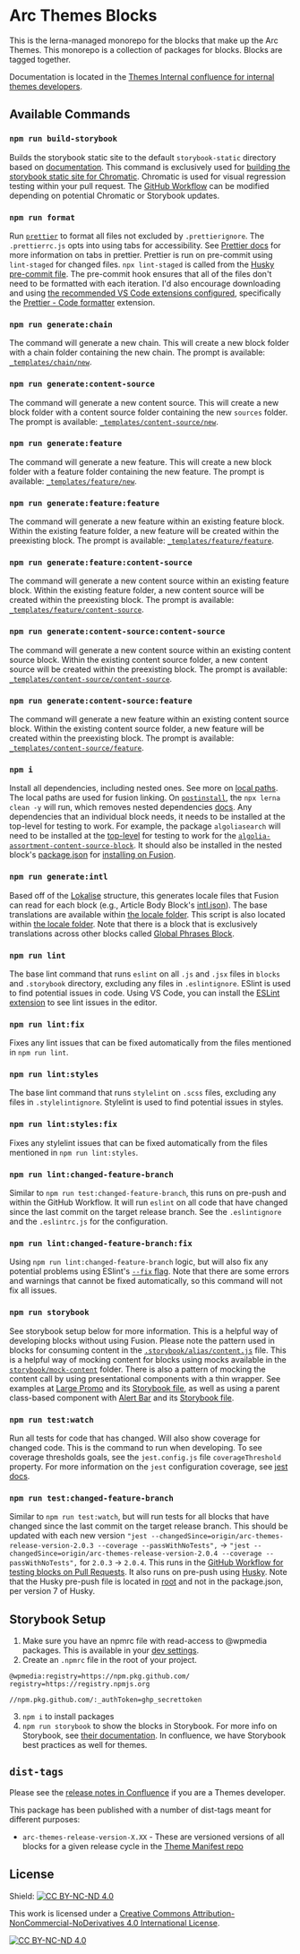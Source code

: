 # Arc Themes Blocks

This is the lerna-managed monorepo for the blocks that make up the Arc Themes. This monorepo is a collection of packages for blocks. Blocks are tagged together.

Documentation is located in the [Themes Internal confluence for internal themes developers](https://arcpublishing.atlassian.net/wiki/spaces/TI/pages/2341405138/Development+Information+Guides).

## Available Commands

### `npm run build-storybook`

Builds the storybook static site to the default `storybook-static` directory based on [documentation](https://www.chromatic.com/docs/cli#storybook-options). This command is exclusively used for [building the storybook static site for Chromatic](https://www.chromatic.com/docs/setup). Chromatic is used for visual regression testing within your pull request. The [GitHub Workflow](./.github/workflows/chromatic.yml) can be modified depending on potential Chromatic or Storybook updates.

### `npm run format`

Run [`prettier`](https://prettier.io/docs/en/index.html) to format all files not excluded by `.prettierignore`. The `.prettierrc.js` opts into using tabs for accessibility. See [Prettier docs](https://prettier.io/docs/en/options.html#tabs) for more information on tabs in prettier. Prettier is run on pre-commit using `lint-staged` for changed files. `npx lint-staged` is called from the [Husky pre-commit file](./.husky/pre-commit). The pre-commit hook ensures that all of the files don't need to be formatted with each iteration. I'd also encourage downloading and using [the recommended VS Code extensions configured](./.vscode/extensions.json), specifically the [Prettier - Code formatter](https://marketplace.visualstudio.com/items?itemName=esbenp.prettier-vscode) extension.

### `npm run generate:chain`

The command will generate a new chain. This will create a new block folder with a chain folder containing the new chain. The prompt is available: [`_templates/chain/new`](./_templates/chain/new/prompt.js).

### `npm run generate:content-source`

The command will generate a new content source. This will create a new block folder with a content source folder containing the new `sources` folder. The prompt is available: [`_templates/content-source/new`](./_templates/content-source/new/prompt.js).

### `npm run generate:feature`

The command will generate a new feature. This will create a new block folder with a feature folder containing the new feature. The prompt is available: [`_templates/feature/new`](./_templates/feature/new/prompt.js).

### `npm run generate:feature:feature`

The command will generate a new feature within an existing feature block. Within the existing feature folder, a new feature will be created within the preexisting block. The prompt is available: [`_templates/feature/feature`](./_templates/feature/feature/prompt.js).

### `npm run generate:feature:content-source`

The command will generate a new content source within an existing feature block. Within the existing feature folder, a new content source will be created within the preexisting block. The prompt is available: [`_templates/feature/content-source`](./_templates/feature/content-source/prompt.js).

### `npm run generate:content-source:content-source`

The command will generate a new content source within an existing content source block. Within the existing content source folder, a new content source will be created within the preexisting block. The prompt is available: [`_templates/content-source/content-source`](./_templates/content-source/content-source/prompt.js).

### `npm run generate:content-source:feature`

The command will generate a new feature within an existing content source block. Within the existing content source folder, a new feature will be created within the preexisting block. The prompt is available: [`_templates/content-source/feature`](./_templates/content-source/feature/prompt.js).

### `npm i`

Install all dependencies, including nested ones. See more on [local paths](https://docs.npmjs.com/cli/v7/configuring-npm/package-json#local-paths). The local paths are used for fusion linking. On [`postinstall`](https://docs.npmjs.com/cli/v8/using-npm/scripts#life-cycle-scripts), the `npx lerna clean -y` will run, which removes nested dependencies [docs](https://github.com/lerna/lerna/tree/main/commands/clean#readme). Any dependencies that an individual block needs, it needs to be installed at the top-level for testing to work. For example, the package `algoliasearch` will need to be installed at the [top-level](./package.json) for testing to work for the [`algolia-assortment-content-source-block`](./blocks/algolia-assortment-content-source-block/sources/algolia-assortment.js). It should also be installed in the nested block's [package.json](./blocks/algolia-assortment-content-source-block/package.json) for [installing on Fusion](https://github.com/WPMedia/fusion/blob/master/engine/src/scripts/block-installer.js#L68).

### `npm run generate:intl`

Based off of the [Lokalise](https://arcpublishing.atlassian.net/wiki/spaces/TI/pages/2538275032/Arc+Themes+Blocks+Internationalisation) structure, this generates locale files that Fusion can read for each block (e.g., Article Body Block's [intl.json](./blocks/article-body-block/intl.json)). The base translations are available within [the locale folder](./locale/). This script is also located within [the locale folder](./locale/scripts/generate-intl.js). Note that there is a block that is exclusively translations across other blocks called [Global Phrases Block](./blocks/global-phrases-block/intl.json).

### `npm run lint`

The base lint command that runs `eslint` on all `.js` and `.jsx` files in `blocks` and `.storybook` directory, excluding any files in `.eslintignore`. ESlint is used to find potential issues in code. Using VS Code, you can install the [ESLint extension](https://marketplace.visualstudio.com/items?itemName=dbaeumer.vscode-eslint) to see lint issues in the editor.

### `npm run lint:fix`

Fixes any lint issues that can be fixed automatically from the files mentioned in `npm run lint`.

### `npm run lint:styles`

The base lint command that runs `stylelint` on `.scss` files, excluding any files in `.stylelintignore`. Stylelint is used to find potential issues in styles.

### `npm run lint:styles:fix`

Fixes any stylelint issues that can be fixed automatically from the files mentioned in `npm run lint:styles`.

### `npm run lint:changed-feature-branch`

Similar to `npm run test:changed-feature-branch`, this runs on pre-push and within the GitHub Workflow. It will run `eslint` on all code that have changed since the last commit on the target release branch. See the `.eslintignore` and the `.eslintrc.js` for the configuration.

### `npm run lint:changed-feature-branch:fix`

Using `npm run lint:changed-feature-branch` logic, but will also fix any potential problems using ESlint's [`--fix` flag](https://eslint.org/docs/latest/user-guide/command-line-interface#--fix). Note that there are some errors and warnings that cannot be fixed automatically, so this command will not fix all issues.

### `npm run storybook`

See storybook setup below for more information. This is a helpful way of developing blocks without using Fusion. Please note the pattern used in blocks for consuming content in the [`.storybook/alias/content.js`](./.storybook/alias/content.js) file. This is a helpful way of mocking content for blocks using mocks available in the [`storybook/mock-content`](./.storybook/mock-content/footer.js) folder. There is also a pattern of mocking the content call by using presentational components with a thin wrapper. See examples at [Large Promo](./blocks/large-promo-block/features/large-promo/default.jsx) and its [Storybook file](./blocks/large-promo-block/index.story.jsx), as well as using a parent class-based component with [Alert Bar](./blocks/alert-bar-block/features/alert-bar/default.jsx) and its [Storybook file](./blocks/alert-bar-block/index.story.jsx).

### `npm run test:watch`

Run all tests for code that has changed. Will also show coverage for changed code. This is the command to run when developing. To see coverage thresholds goals, see the `jest.config.js` file `coverageThreshold` property. For more information on the `jest` configuration coverage, see [jest docs](https://jestjs.io/docs/configuration#coveragethreshold-object).

### `npm run test:changed-feature-branch`

Similar to `npm run test:watch`, but will run tests for all blocks that have changed since the last commit on the target release branch. This should be updated with each new version `"jest --changedSince=origin/arc-themes-release-version-2.0.3 --coverage --passWithNoTests",` -> `"jest --changedSince=origin/arc-themes-release-version-2.0.4 --coverage --passWithNoTests",` for `2.0.3` -> `2.0.4`. This runs in the [GitHub Workflow for testing blocks on Pull Requests](./.github/workflows/test-coverage-blocks.yml). It also runs on pre-push using [Husky](https://github.com/typicode/husky#usage). Note that the Husky pre-push file is located in [root](./.husky/pre-push) and not in the package.json, per version 7 of Husky.

## Storybook Setup

1. Make sure you have an npmrc file with read-access to @wpmedia packages. This is available in your [dev settings](https://github.com/settings/tokens).
2. Create an `.npmrc` file in the root of your project.

```.npmrc
@wpmedia:registry=https://npm.pkg.github.com/
registry=https://registry.npmjs.org

//npm.pkg.github.com/:_authToken=ghp_secrettoken
```

3. `npm i` to install packages
4. `npm run storybook` to show the blocks in Storybook. For more info on Storybook, see [their documentation](https://storybook.js.org/docs/react/get-started/introduction). In confluence, we have Storybook best practices as well for themes.

## `dist-tags`

Please see the [release notes in Confluence](https://arcpublishing.atlassian.net/wiki/spaces/TI/pages/2344910925/Themes+Releases) if you are a Themes developer.

This package has been published with a number of dist-tags meant for different purposes:

- `arc-themes-release-version-X.XX` - These are versioned versions of all blocks for a given release cycle in the [Theme Manifest repo](https://github.com/WPMedia/arc-themes-manifests)

## License

Shield: [![CC BY-NC-ND 4.0][cc-by-shield]][cc-by-nc-nd]

This work is licensed under a
[Creative Commons Attribution-NonCommercial-NoDerivatives 4.0 International License][cc-by-nc-nd].

[![CC BY-NC-ND 4.0][cc-by-image]][cc-by-nc-nd]

[cc-by-nc-nd]: https://creativecommons.org/licenses/by-nc-nd/4.0/
[cc-by-image]: https://licensebuttons.net/l/by-nc-nd/3.0/88x31.png
[cc-by-shield]: https://img.shields.io/badge/License-CC%20BY--NC--ND%204.0-lightgrey.svg
